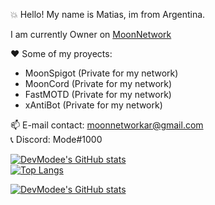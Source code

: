 💥 Hello! My name is Matias, im from Argentina.

I am currently Owner on [MoonNetwork](https://discord.io/networkmoon)

❤ Some of my proyects:
- MoonSpigot (Private for my network)
- MoonCord (Private for my network)
- FastMOTD (Private for my network)
- xAntiBot (Private for my network)

📫 E-mail contact: moonnetworkar@gmail.com <br>
📞 Discord: Mode#1000

[![DevModee's GitHub stats](https://github-readme-stats.vercel.app/api?username=DevModee&show_icons=true&theme=merko)](https://github.com/DevModee/)<br>   [![Top Langs](https://github-readme-stats.vercel.app/api/top-langs/?username=DevModee&layout=compact&theme=tokyonight)](https://github.com/DevModee/)<br>

[![DevModee's GitHub stats](https://visitor-badge.laobi.icu/badge?page_id=DevModee.readme.visitor-badge)](https://github.com/DevModee/) 
